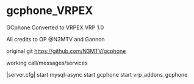 # gcphone_VRPEX
GCphone Converted to VRPEX VRP 1.0

All credits to OP @N3MTV and Gannon

original git
https://github.com/N3MTV/gcphone


working call/messages/services

|server.cfg|
start mysql-async
start gcphone
start vrp_addons_gcphone
